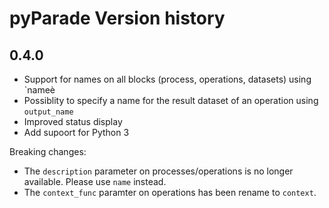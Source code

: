 # pyParade Version history

## 0.4.0

* Support for names on all blocks (process, operations, datasets) using `nameè
* Possiblity to specify a name for the result dataset of an operation using `output_name`
* Improved status display
* Add supoort for Python 3

Breaking changes:

* The `description` parameter on processes/operations is no longer available. Please use `name` instead.
* The `context_func` paramter on operations has been rename to `context`.